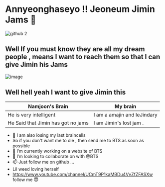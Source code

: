  <h1>Annyeonghaseyo !! Jeoneum Jimin Jams 👋</h1>

![github 2](https://user-images.githubusercontent.com/91107583/134284090-6053d1e0-8ee4-4639-a0ff-a886e07c9037.jpg)

<h2> Well If you must know they are all my dream people , means I want to reach them so that I can give Jimin his Jams </h2>

![image](https://user-images.githubusercontent.com/91107583/134284390-84b427a7-eb98-4209-9de5-987604baddc1.png)

<h2> Well hell yeah I want to give Jimin this </h2>


Namjoon's Brain | My brain
------------ | -------------
He is very intelligent | I am a amajin and leJindary
He Said that Jimin has got no jams | I am Jimin's lost jam .

- 🤪 I am also losing my last braincells 
- So if you don't want me to die , then send me to BTS as soon as possible 
- 🌱 I’m currently working on a website of BTS
- 💞️ I’m looking to collaborate on with @BTS
- 📫 Just follow me on github ...
- Lil weed loving herself 
- https://www.youtube.com/channel/UCmT9P1kaMBDu4VvZfZFASXw follow me 😇


